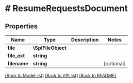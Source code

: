 # # ResumeRequestsDocument

## Properties

Name | Type | Description | Notes
------------ | ------------- | ------------- | -------------
**file** | **\SplFileObject** |  |
**file_ext** | **string** |  |
**filename** | **string** |  | [optional]

[[Back to Model list]](../../README.md#models) [[Back to API list]](../../README.md#endpoints) [[Back to README]](../../README.md)
